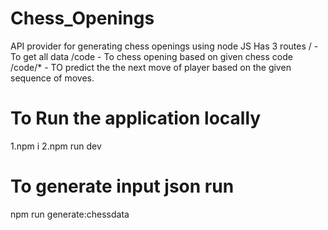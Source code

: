 # Chess_Openings
API provider for generating chess openings using node JS
Has 3 routes
/  - To get all data
/code - To chess opening based on given chess code
/code/*  - TO predict the the next move of player based on the given sequence of moves.

# To Run the application locally
1.npm i
2.npm run dev


# To generate input json run
npm run generate:chessdata


